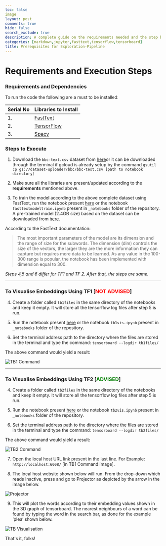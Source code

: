 ```yaml
---
toc: false
image
layout: post
comments: true
hide: false
search_exclude: true
description: A complete guide on the requirements needed and the step by step execution of the exploration-pipeline.
categories: [markdown,jupyter,fasttext,tensorflow,tensorboard]
title: Prerequisites for Exploration-Pipeline
---
```

# Requirements and Execution Steps


### Requirements and Dependencies



To run the code the following are a must to be installed:

    
|Serial No|Libraries to Install|
| -  | - |    
|1.       |[FastText](https://fasttext.cc/docs/en/support.html)|
|2.       |[TensorFlow](https://www.tensorflow.org/api_docs)|
|3.       |[Spacy](https://spacy.io/usage)|



### Steps to Execute
	
1. Download the `bbc-text.csv` dataset from [here​](https://storage.googleapis.com/dataset-uploader/bbc/bbc-text.csv) or it can be downloaded through the terminal if gcloud is already setup by the command `gsutil cp gs:​//​dataset-uploader​/bbc/​bbc-text.csv [path to notebook directory]`

2. Make sure all the libraries are present/updated according to the **requirements** mentioned above.

3. To train the model according to the above complete dataset using FastText, run the notebook present [here](https://rohetoric.github.io/text-vector-visualisation/jupyter/fasttext/python/2020/05/20/fasttext-model-train.html) or the notebook `fasttextmodeltrain.ipynb` present in `_notebooks` folder of the repository. A pre-trained model (2.4GB size) based on the dataset can be downloaded from [here](https://learnermanipal-my.sharepoint.com/:u:/g/personal/rohit_rajesh_learner_manipal_edu/EXiXnzOeVN9KsdWpoFgr4CABfblCuo8RamsdLM9NUyatyA?e=yjkplM). 

According to the FastText documentation:

<blockquote>The most important parameters of the model are its dimension and the range of size for the subwords. The dimension (dim) controls the size of the vectors, the larger they are the more information they can capture but requires more data to be learned. As any value in the 100-300 range is popular, the notebook has been implemented with dimension equal to 300.</blockquote>

*Steps 4,5 and 6 differ for TF1 and TF 2. After that, the steps are same.*

---


### To Visualise Embeddings Using TF1 [<font color='red'>NOT ADVISED</font>] 


4. Create a folder called `tb1files` in the same directory of the notebooks​ and keep it empty. It will store all the tensorflow log files after step 5 is run.

5. Run the notebook ​present [here](https://rohetoric.github.io/text-vector-visualisation/jupyter/tensorflow/python/2020/05/21/tb1vis.html) or the notebook `tb1vis.ipynb` present in `_notebooks` folder​ of the repository.

6. Set the terminal address path to the directory where the files are stored in the terminal and type the command: `tensorboard ​--logdir tb1files/`

The above command would yield a result:


![TB1 Command](https://github.com/rohetoric/text-vector-visualisation/blob/master/images/cmdtb1.png)

---

### To Visualise Embeddings Using TF2 [<font color='green'>ADVISED</font>]


4. Create a folder called `tb2files` in the same directory of the notebooks​ and keep it empty. It will store all the tensorflow log files after step 5 is run.

5. Run the notebook present [here](https://rohetoric.github.io/text-vector-visualisation/jupyter/tensorflow/python/2020/05/21/tb2vis.html) or ​the notebook `tb2vis.ipynb`​ present in `_notebooks` folder​ of the repository.

6. Set the terminal address path to the directory where the files are stored in the terminal and type the command: `tensorboard ​--logdir tb2files/`

The above command would yield a result:


![TB2 Command](https://github.com/rohetoric/text-vector-visualisation/blob/master/images/cmdtb2.png)


7. Open the local host URL link present in the last line. For Example: `http://localhost:6008/`​ [in TB1 Command image].

8. The local host website shown below will run. From the drop-down which reads Inactive, press and go to Projector as depicted by the arrow in the image below.

![Projector](https://github.com/rohetoric/text-vector-visualisation/blob/master/images/projector.png )

9. This will plot the words according to their embedding values shown in the 3D graph of tensorboard. The nearest neighbours of a word can be found by typing the word in the search bar, as done for the example ‘plea’ shown below.


![TB Visualisation](https://github.com/rohetoric/text-vector-visualisation/blob/master/images/tbvis.png)


That's it, folks!
